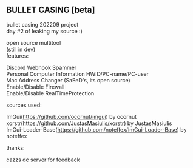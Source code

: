## BULLET CASING [beta]
bullet casing 202209 project <br />
day #2 of leaking my source :)  <br />

open source multitool <br />
(still in dev) <br />
features: <br />

Discord Webhook Spammer <br />
Personal Computer Information HWID/PC-name/PC-user <br />
Mac Address Changer (SaEeD's, its open source) <br />
Enable/Disable Firewall <br />
Enable/Disable RealTimeProtection <br />

sources used: <br />

ImGui(https://github.com/ocornut/imgui) by ocornut <br />
xorstr(https://github.com/JustasMasiulis/xorstr) by JustasMasiulis <br />
ImGui-Loader-Base(https://github.com/noteffex/ImGui-Loader-Base) by noteffex <br />

thanks: <br />

cazzs dc server for feedback <br />



